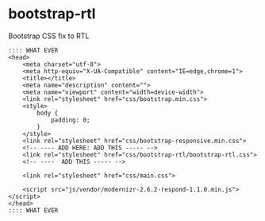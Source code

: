 bootstrap-rtl
=============

Bootstrap CSS fix to RTL


    :::: WHAT EVER
    <head>
        <meta charset="utf-8">
        <meta http-equiv="X-UA-Compatible" content="IE=edge,chrome=1">
        <title></title>
        <meta name="description" content="">
        <meta name="viewport" content="width=device-width">
        <link rel="stylesheet" href="css/bootstrap.min.css">
        <style>
            body {
                padding: 0;
            }
        </style>
        <link rel="stylesheet" href="css/bootstrap-responsive.min.css">
        <!-- ---- ADD HERE: ADD THIS ----- --> 		
		<link rel="stylesheet" href="css/bootstrap-rtl/bootstrap-rtl.css"> 
		<!-- ----  ADD THIS ----- -->
        
		<link rel="stylesheet" href="css/main.css">
        
        <script src="js/vendor/modernizr-2.6.2-respond-1.1.0.min.js"></script>
    </head>
	:::: WHAT EVER